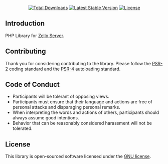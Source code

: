 
<p align="center">
<a href="https://packagist.org/packages/hsd-cl/zello"><img src="https://img.shields.io/packagist/dt/hsd-cl/zello" alt="Total Downloads"></a>
<a href="https://packagist.org/packages/hsd-cl/zello"><img src="https://img.shields.io/packagist/v/hsd-cl/zello" alt="Latest Stable Version"></a>
<a href="https://packagist.org/packages/hsd-cl/zello"><img src="https://img.shields.io/packagist/l/hsd-cl/zello" alt="License"></a>
</p>

## Introduction

PHP Library for [Zello Server](https://github.com/zelloptt/zellowork-server-api-libs/tree/master/php). 


## Contributing

Thank you for considering contributing to the library. Please follow the [PSR-2](https://github.com/php-fig/fig-standards/blob/master/accepted/PSR-2-coding-style-guide.md) coding standard and the [PSR-4](https://github.com/php-fig/fig-standards/blob/master/accepted/PSR-4-autoloader.md) autoloading standard.

## Code of Conduct

* Participants will be tolerant of opposing views.
* Participants must ensure that their language and actions are free of personal attacks and disparaging personal remarks.
* When interpreting the words and actions of others, participants should always assume good intentions.
* Behavior that can be reasonably considered harassment will not be tolerated.


## License

This library is open-sourced software licensed under the [GNU license](LICENSE.md).
